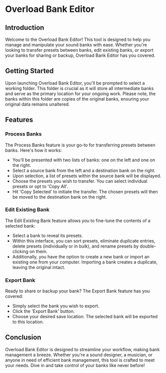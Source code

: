 # Overload Bank Editor

## Introduction
Welcome to the Overload Bank Editor! This tool is designed to help you manage and manipulate your sound banks with ease. Whether you're looking to transfer presets between banks, edit existing banks, or export your banks for sharing or backup, Overload Bank Editor has you covered.

## Getting Started
Upon launching Overload Bank Editor, you'll be prompted to select a working folder. This folder is crucial as it will store all intermediate banks and serve as the primary location for your ongoing work. Please note, the banks within this folder are copies of the original banks, ensuring your original data remains unaltered.

## Features

### Process Banks
The Process Banks feature is your go-to for transferring presets between banks. Here's how it works:

- You'll be presented with two lists of banks: one on the left and one on the right.
- Select a source bank from the left and a destination bank on the right.
- Upon selection, a list of presets within the source bank will be displayed.
- Choose the presets you wish to transfer. You can select individual presets or opt to 'Copy All'.
- Hit 'Copy Selected' to initiate the transfer. The chosen presets will then be moved to the destination bank on the right.

### Edit Existing Bank
The Edit Existing Bank feature allows you to fine-tune the contents of a selected bank:

- Select a bank to reveal its presets.
- Within this interface, you can sort presets, eliminate duplicate entries, delete presets (individually or in bulk), and rename presets by double-clicking on them.
- Additionally, you have the option to create a new bank or import an existing one from your computer. Importing a bank creates a duplicate, leaving the original intact.

### Export Bank
Ready to share or backup your bank? The Export Bank feature has you covered:

- Simply select the bank you wish to export.
- Click the 'Export Bank' button.
- Choose your desired save location. The selected bank will be exported to this location.

## Conclusion
Overload Bank Editor is designed to streamline your workflow, making bank management a breeze. Whether you're a sound designer, a musician, or anyone in need of efficient bank management, this tool is crafted to meet your needs. Dive in and take control of your banks like never before!
